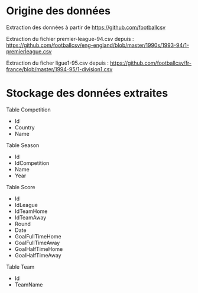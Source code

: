 # Origine des données
Extraction des données à partir de https://github.com/footballcsv

Extraction du fichier premier-league-94.csv depuis : https://github.com/footballcsv/eng-england/blob/master/1990s/1993-94/1-premierleague.csv

Extraction du ficher ligue1-95.csv depuis : https://github.com/footballcsv/fr-france/blob/master/1994-95/1-division1.csv

# Stockage des données extraites
Table Competition
- Id
- Country
- Name

Table Season
- Id
- IdCompetition
- Name
- Year

Table Score
- Id
- IdLeague
- IdTeamHome
- IdTeamAway
- Round
- Date
- GoalFullTimeHome
- GoalFullTimeAway
- GoalHalfTimeHome
- GoalHalfTimeAway

Table Team
- Id
- TeamName
